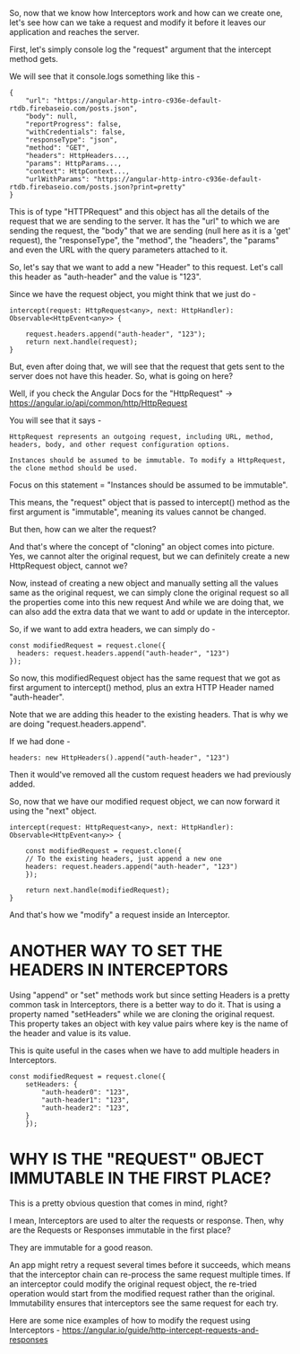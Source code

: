 So, now that we know how Interceptors work and how can we create one, let's see how can we take a request and modify it before it leaves our application and reaches the server.

First, let's simply console log the "request" argument that the intercept method gets.

We will see that it console.logs something like this - 

    {
        "url": "https://angular-http-intro-c936e-default-rtdb.firebaseio.com/posts.json",
        "body": null,
        "reportProgress": false,
        "withCredentials": false,
        "responseType": "json",
        "method": "GET",
        "headers": HttpHeaders...,
        "params": HttpParams...,
        "context": HttpContext...,
        "urlWithParams": "https://angular-http-intro-c936e-default-rtdb.firebaseio.com/posts.json?print=pretty"
    }

This is of type "HTTPRequest" and this object has all the details of the request that we are sending to the server. It has the "url" to which we are sending the request, the "body" that we are sending  (null here as it is a 'get' request), the "responseType", the "method", the "headers", the "params" and even the URL with the query parameters attached to it.

So, let's say that we want to add a new "Header" to this request. Let's call this header as "auth-header" and the value is "123".

Since we have the request object, you might think that we just do -

    intercept(request: HttpRequest<any>, next: HttpHandler): Observable<HttpEvent<any>> {

        request.headers.append("auth-header", "123");
        return next.handle(request);
    }

But, even after doing that, we will see that the request that gets sent to the server does not have this header. So, what is going on here?

Well, if you check the Angular Docs for the "HttpRequest" -> https://angular.io/api/common/http/HttpRequest

You will see that it says - 

    HttpRequest represents an outgoing request, including URL, method, headers, body, and other request configuration options.
    
    Instances should be assumed to be immutable. To modify a HttpRequest, the clone method should be used.

Focus on this statement = "Instances should be assumed to be immutable".

This means, the "request" object that is passed to intercept() method as the first argument is "immutable", meaning its values cannot be changed.

But then, how can we alter the request?

And that's where the concept of "cloning" an object comes into picture. Yes, we cannot alter the original request, but we can definitely create a new HttpRequest object, cannot we?

Now, instead of creating a new object and manually setting all the values same as the original request, we can simply clone the original request so all the properties come into this new request And while we are doing that, we can also add the extra data that we want to add or update in the interceptor.

So, if we want to add extra headers, we can simply do -

    const modifiedRequest = request.clone({
      headers: request.headers.append("auth-header", "123")
    });

So now, this modifiedRequest object has the same request that we got as first argument to intercept() method, plus an extra HTTP Header named "auth-header".

Note that we are adding this header to the existing headers. That is why we are doing "request.headers.append".

If we had done - 
    
    headers: new HttpHeaders().append("auth-header", "123")

Then it would've removed all the custom request headers we had previously added.

So, now that we have our modified request object, we can now forward it using the "next" object.

    intercept(request: HttpRequest<any>, next: HttpHandler): Observable<HttpEvent<any>> {
        
        const modifiedRequest = request.clone({
        // To the existing headers, just append a new one
        headers: request.headers.append("auth-header", "123")
        });

        return next.handle(modifiedRequest);
    }


And that's how we "modify" a request inside an Interceptor.

# ANOTHER WAY TO SET THE HEADERS IN INTERCEPTORS

Using "append" or "set" methods work but since setting Headers is a pretty common task in Interceptors, there is a better way to do it. That is using a property named "setHeaders" while we are cloning the original request. This property takes an object with key value pairs where key is the name of the header and value is its value.

This is quite useful in the cases when we have to add multiple headers in Interceptors.

    const modifiedRequest = request.clone({
        setHeaders: {
            "auth-header0": "123",
            "auth-header1": "123",
            "auth-header2": "123",
        }
        });

# WHY IS THE "REQUEST" OBJECT IMMUTABLE IN THE FIRST PLACE?

This is a pretty obvious question that comes in mind, right?

I mean, Interceptors are used to alter the requests or response. Then, why are the Requests or Responses immutable in the first place?

They are immutable for a good reason.

An app might retry a request several times before it succeeds, which means that the interceptor chain can re-process the same request multiple times. If an interceptor could modify the original request object, the re-tried operation would start from the modified request rather than the original. Immutability ensures that interceptors see the same request for each try.

Here are some nice examples of how to modify the request using Interceptors - https://angular.io/guide/http-intercept-requests-and-responses